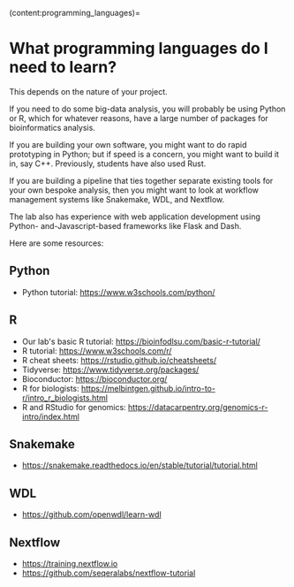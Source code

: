 (content:programming_languages)=
# What programming languages do I need to learn?

This depends on the nature of your project.

If you need to do some big-data analysis, you will probably be using Python or R, which for whatever reasons, have a large number of packages for bioinformatics analysis.

If you are building your own software, you might want to do rapid prototyping in Python; but if speed is a concern, you might want to build it in, say C++. Previously, students have also used Rust.

If you are building a pipeline that ties together separate existing tools for your own bespoke analysis, then you might want to look at workflow management systems like Snakemake, WDL, and Nextflow.

The lab also has experience with web application development using Python- and-Javascript-based frameworks like Flask and Dash. 

Here are some resources:

## Python
- Python tutorial: https://www.w3schools.com/python/

## R
- Our lab's basic R tutorial: https://bioinfodlsu.com/basic-r-tutorial/
- R tutorial: https://www.w3schools.com/r/
- R cheat sheets: https://rstudio.github.io/cheatsheets/
- Tidyverse: https://www.tidyverse.org/packages/
- Bioconductor: https://bioconductor.org/
- R for biologists: https://melbintgen.github.io/intro-to-r/intro_r_biologists.html
- R and RStudio for genomics: https://datacarpentry.org/genomics-r-intro/index.html

## Snakemake
- https://snakemake.readthedocs.io/en/stable/tutorial/tutorial.html

## WDL
- https://github.com/openwdl/learn-wdl

## Nextflow
- https://training.nextflow.io
- https://github.com/seqeralabs/nextflow-tutorial
